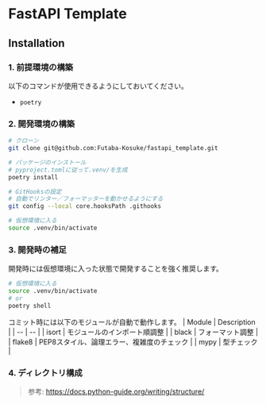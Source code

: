 # FastAPI Template

## Installation

### 1. 前提環境の構築
以下のコマンドが使用できるようにしておいてください。
- `poetry`

### 2. 開発環境の構築
```sh
# クローン
git clone git@github.com:Futaba-Kosuke/fastapi_template.git

# パッケージのインストール
# pyproject.tomlに従って.venv/を生成
poetry install

# GitHooksの設定
# 自動でリンター／フォーマッターを動かせるようにする
git config --local core.hooksPath .githooks

# 仮想環境に入る
source .venv/bin/activate
```

### 3. 開発時の補足
開発時には仮想環境に入った状態で開発することを強く推奨します。
```sh
# 仮想環境に入る
source .venv/bin/activate
# or
poetry shell
```

コミット時には以下のモジュールが自動で動作します。
| Module | Description |
| -- | -- |
| isort | モジュールのインポート順調整 |
| black | フォーマット調整 |
| flake8 | PEP8スタイル、論理エラー、複雑度のチェック |
| mypy | 型チェック |

### 4. ディレクトリ構成
> 参考: https://docs.python-guide.org/writing/structure/
